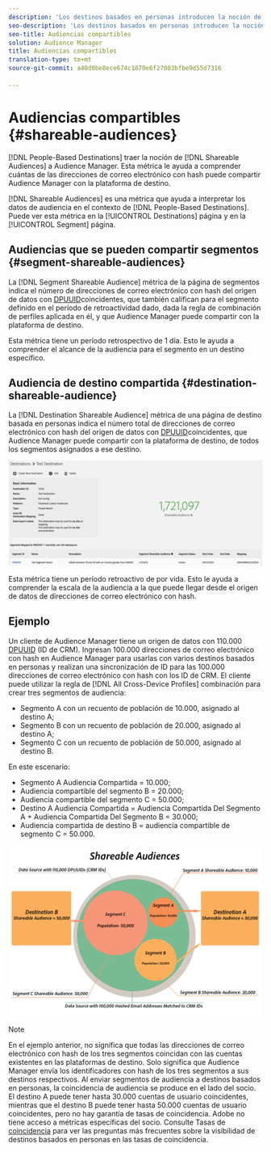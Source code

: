 ```yaml
---
description: 'Los destinos basados en personas introducen la noción de audiencias compartibles en Audience Manager. Esta métrica le ayuda a comprender cuántas de las direcciones de correo electrónico con hash puede compartir Audience Manager con la plataforma de destino. '
seo-description: 'Los destinos basados en personas introducen la noción de audiencias compartibles en Audience Manager. Esta métrica le ayuda a comprender cuántas de las direcciones de correo electrónico con hash puede compartir Audience Manager con la plataforma de destino. '
seo-title: Audiencias compartibles
solution: Audience Manager
title: Audiencias compartibles
translation-type: tm+mt
source-git-commit: a40d0be8ece674c1870e6f27003bfbe9d55d7316

---
```



# Audiencias compartibles {#shareable-audiences}

[!DNL People-Based Destinations] traer la noción de [!DNL Shareable Audiences] a Audience Manager. Esta métrica le ayuda a comprender cuántas de las direcciones de correo electrónico con hash puede compartir Audience Manager con la plataforma de destino.

[!DNL Shareable Audiences] es una métrica que ayuda a interpretar los datos de audiencia en el contexto de [!DNL People-Based Destinations]. Puede ver esta métrica en la [!UICONTROL Destinations] página y en la [!UICONTROL Segment] página.

## Audiencias que se pueden compartir segmentos {#segment-shareable-audiences}

La [!DNL Segment Shareable Audience] métrica de la página de segmentos indica el número de direcciones de correo electrónico con hash del origen de datos con [DPUUID](../../reference/ids-in-aam.md)coincidentes, que también califican para el segmento definido en el período de retroactividad dado, dada la regla de combinación de perfiles aplicada en él, y que Audience Manager puede compartir con la plataforma de destino.

Esta métrica tiene un período retrospectivo de 1 día. Esto le ayuda a comprender el alcance de la audiencia para el segmento en un destino específico.

## Audiencia de destino compartida {#destination-shareable-audience}

La [!DNL Destination Shareable Audience] métrica de una página de destino basada en personas indica el número total de direcciones de correo electrónico con hash del origen de datos con [DPUUID](../../reference/ids-in-aam.md)coincidentes, que Audience Manager puede compartir con la plataforma de destino, de todos los segmentos asignados a ese destino.

![audiencias compartibles](assets/dest-shareable-audiences.png)

Esta métrica tiene un período retroactivo de por vida. Esto le ayuda a comprender la escala de la audiencia a la que puede llegar desde el origen de datos de direcciones de correo electrónico con hash.

## Ejemplo

Un cliente de Audience Manager tiene un origen de datos con 110.000 [DPUUID](../../reference/ids-in-aam.md) (ID de CRM). Ingresan 100.000 direcciones de correo electrónico con hash en Audience Manager para usarlas con varios destinos basados en personas y realizan una sincronización de ID para las 100.000 direcciones de correo electrónico con hash con los ID de CRM. El cliente puede utilizar la regla de [!DNL All Cross-Device Profiles] combinación para crear tres segmentos de audiencia:

* Segmento A con un recuento de población de 10.000, asignado al destino A;
* Segmento B con un recuento de población de 20.000, asignado al destino A;
* Segmento C con un recuento de población de 50.000, asignado al destino B.

En este escenario:

* Segmento A Audiencia Compartida = 10.000;
* Audiencia compartible del segmento B = 20.000;
* Audiencia compartible del segmento C = 50.000;
* Destino A Audiencia Compartida = Audiencia Compartida Del Segmento A + Audiencia Compartida Del Segmento B = 30.000;
* Audiencia compartida de destino B = audiencia compartible de segmento C = 50.000.

![shareable-audiences-chart](assets/shareable-audiences.png)

> [!NOTE]
>
> En el ejemplo anterior, no significa que todas las direcciones de correo electrónico con hash de los tres segmentos coincidan con las cuentas existentes en las plataformas de destino. Solo significa que Audience Manager envía los identificadores con hash de los tres segmentos a sus destinos respectivos. Al enviar segmentos de audiencia a destinos basados en personas, la coincidencia de audiencia se produce en el lado del socio. El destino A puede tener hasta 30.000 cuentas de usuario coincidentes, mientras que el destino B puede tener hasta 50.000 cuentas de usuario coincidentes, pero no hay garantía de tasas de coincidencia. Adobe no tiene acceso a métricas específicas del socio. Consulte Tasas de [coincidencia](../../faq/faq-people-based-destinations.md#match-rates) para ver las preguntas más frecuentes sobre la visibilidad de destinos basados en personas en las tasas de coincidencia.
